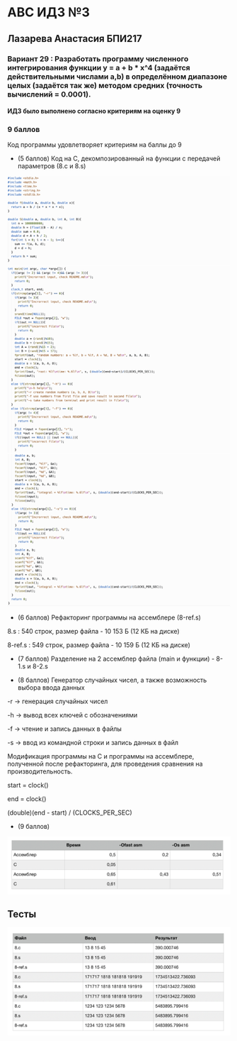 # АBC ИДЗ №3 
## Лазарева Анастасия БПИ217
### Вариант 29 : Разработать программу численного интегрирования функции y = a + b * x^4 (задаётся действительными числами а,b) в определённом диапазоне целых (задаётся так же) методом средних (точность вычислений = 0.0001).
#### ИДЗ было выполнено согласно критериям на оценку 9

### 9 баллов

Код программы удовлетворяет критериям на баллы до 9

- (5 баллов) Код на C, декомпозированный на функции с передачей параметров (8.с и 8.s)

![img](/img1.png)
![img](/img2.png)
![img](/img3.png)

- (6 баллов) Рефакторинг программы на ассемблере (8-ref.s)

8.s : 540 строк, размер файла - 10 153 Б (12 КБ на диске)

8-ref.s : 549 строк, размер файла - 10 159 Б (12 КБ на диске)

- (7 баллов) Разделение на 2 ассемблер файла (main и функции) - 8-1.s и 8-2.s

- (8 баллов) Генератор случайных чисел, а также возможность выбора ввода данных

-r -> генерация случайных чисел

-h -> вывод всех ключей с обозначениями

-f -> чтение и запись данных в файлы

-s -> ввод из командной строки и запись данных в файл

Модификация программы на C и программы на ассемблере, полученной после рефакторинга, для проведения сравнения на производительность.

start = clock()

end = clock()

(double)(end - start) / (CLOCKS_PER_SEC)

- (9 баллов)

![img](/img6.png)

## Тесты

![img](/img5.png)
